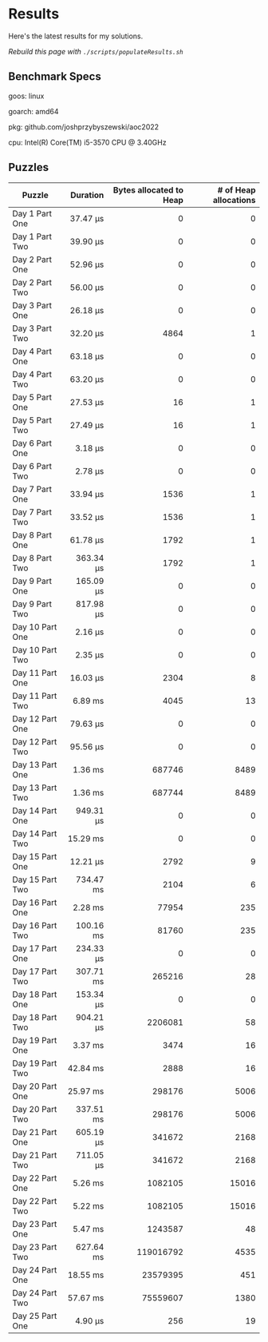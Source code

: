# Results

Here's the latest results for my solutions.

_Rebuild this page with `./scripts/populateResults.sh`_

## Benchmark Specs

goos: linux

goarch: amd64

pkg: github.com/joshprzybyszewski/aoc2022

cpu: Intel(R) Core(TM) i5-3570 CPU @ 3.40GHz


## Puzzles

|Puzzle|Duration|Bytes allocated to Heap|# of Heap allocations|
|-|-:|-:|-:|
|Day 1 Part One|37.47 µs|0|0|
|Day 1 Part Two|39.90 µs|0|0|
|Day 2 Part One|52.96 µs|0|0|
|Day 2 Part Two|56.00 µs|0|0|
|Day 3 Part One|26.18 µs|0|0|
|Day 3 Part Two|32.20 µs|4864|1|
|Day 4 Part One|63.18 µs|0|0|
|Day 4 Part Two|63.20 µs|0|0|
|Day 5 Part One|27.53 µs|16|1|
|Day 5 Part Two|27.49 µs|16|1|
|Day 6 Part One|3.18 µs|0|0|
|Day 6 Part Two|2.78 µs|0|0|
|Day 7 Part One|33.94 µs|1536|1|
|Day 7 Part Two|33.52 µs|1536|1|
|Day 8 Part One|61.78 µs|1792|1|
|Day 8 Part Two|363.34 µs|1792|1|
|Day 9 Part One|165.09 µs|0|0|
|Day 9 Part Two|817.98 µs|0|0|
|Day 10 Part One|2.16 µs|0|0|
|Day 10 Part Two|2.35 µs|0|0|
|Day 11 Part One|16.03 µs|2304|8|
|Day 11 Part Two|6.89 ms|4045|13|
|Day 12 Part One|79.63 µs|0|0|
|Day 12 Part Two|95.56 µs|0|0|
|Day 13 Part One|1.36 ms|687746|8489|
|Day 13 Part Two|1.36 ms|687744|8489|
|Day 14 Part One|949.31 µs|0|0|
|Day 14 Part Two|15.29 ms|0|0|
|Day 15 Part One|12.21 µs|2792|9|
|Day 15 Part Two|734.47 ms|2104|6|
|Day 16 Part One|2.28 ms|77954|235|
|Day 16 Part Two|100.16 ms|81760|235|
|Day 17 Part One|234.33 µs|0|0|
|Day 17 Part Two|307.71 ms|265216|28|
|Day 18 Part One|153.34 µs|0|0|
|Day 18 Part Two|904.21 µs|2206081|58|
|Day 19 Part One|3.37 ms|3474|16|
|Day 19 Part Two|42.84 ms|2888|16|
|Day 20 Part One|25.97 ms|298176|5006|
|Day 20 Part Two|337.51 ms|298176|5006|
|Day 21 Part One|605.19 µs|341672|2168|
|Day 21 Part Two|711.05 µs|341672|2168|
|Day 22 Part One|5.26 ms|1082105|15016|
|Day 22 Part Two|5.22 ms|1082105|15016|
|Day 23 Part One|5.47 ms|1243587|48|
|Day 23 Part Two|627.64 ms|119016792|4535|
|Day 24 Part One|18.55 ms|23579395|451|
|Day 24 Part Two|57.67 ms|75559607|1380|
|Day 25 Part One|4.90 µs|256|19|
